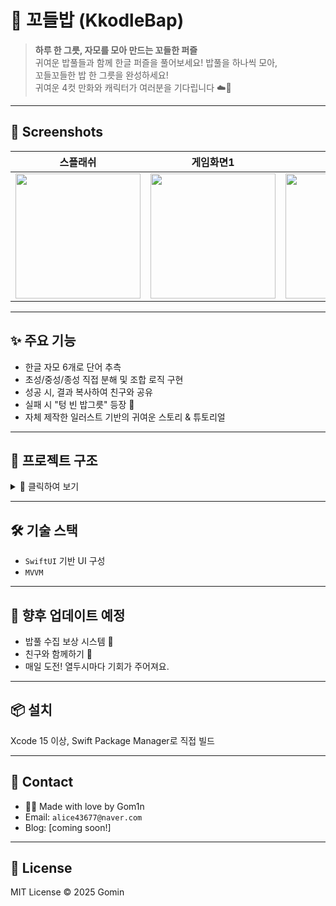 # 🍚 꼬들밥 (KkodleBap)

> **하루 한 그릇, 자모를 모아 만드는 꼬들한 퍼즐**  
> 귀여운 밥풀들과 함께 한글 퍼즐을 풀어보세요!
> 밥풀을 하나씩 모아,  
꼬들꼬들한 밥 한 그릇을 완성하세요!  
귀여운 4컷 만화와 캐릭터가 여러분을 기다립니다 ☁️🍚

---

## 📱 Screenshots

| 스플래쉬 | 게임화면1 | 게임화면2 | 정답화면 | 앱 튜토리얼 |
|----------|-------------|------------|------------|------------|
| <img src="https://github.com/user-attachments/assets/824529a2-f2b5-46c1-96ae-c00a56aa8614" width="200"/> | <img src="https://github.com/user-attachments/assets/c35e51fa-28d5-478b-9b4d-f6e0c03bf98f" width="200"/> | <img src="https://github.com/user-attachments/assets/0d89ff96-0ea0-407f-90d6-0544cd3df279" width="200"/> | <img src="https://github.com/user-attachments/assets/b5b6a9dd-3c34-414e-9a29-4eb01711fceb" width="200"/> | <img src="https://github.com/user-attachments/assets/072e698d-eed6-4c6f-b952-4f02522619b3" width="200"/> |

---

## ✨ 주요 기능

- 한글 자모 6개로 단어 추측
- 초성/중성/종성 직접 분해 및 조합 로직 구현
- 성공 시, 결과 복사하여 친구와 공유
- 실패 시 "텅 빈 밥그릇" 등장 🍚
- 자체 제작한 일러스트 기반의 귀여운 스토리 & 튜토리얼

---

## 🧱 프로젝트 구조

<details>
<summary>📂 클릭하여 보기</summary>

    
    KkodleGame/
    ├── Splash/
    │   ├── SplashView.swift
    ├── Views/
    │   ├── GameView.swift
    │   ├── KkodleGameApp.swift
    │   ├── GameViewModel.swift
    │   ├── HowToPlayView.swift
    │   └── KeyboardView.swift
    ├── Utils/
    │   └── JamoHelper.swift
    └── Resources/

</details>

---

## 🛠 기술 스택

- `SwiftUI` 기반 UI 구성
- `MVVM`

---

## 🚀 향후 업데이트 예정

- 밥풀 수집 보상 시스템 🎁
- 친구와 함께하기 👯
- 매일 도전! 열두시마다 기회가 주어져요.

---

## 📦 설치

Xcode 15 이상, Swift Package Manager로 직접 빌드  

---

## 📮 Contact

- 🙋‍♀️ Made with love by Gom1n  
- Email: `alice43677@naver.com`  
- Blog: [coming soon!]

---

## 📄 License

MIT License © 2025 Gomin


